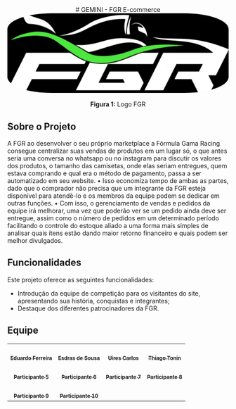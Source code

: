 <center>
# <a>GEMINI - FGR E-commerce</a>
</center>

<div style="text-align: center;">
    <img src="assets/logo.jpg"  alt = 'LOGO FGR' style="width: 80vw; border-radius: 20%;"/>
    <p><b>Figura 1:</b> Logo FGR</p>
</div>




## <a> Sobre o Projeto</a>

A FGR ao desenvolver o seu próprio marketplace a Fórmula Gama Racing consegue centralizar suas vendas de produtos em um lugar só, o que antes seria uma conversa no whatsapp ou no instagram para discutir os valores dos produtos, o tamanho das camisetas, onde elas seriam entregues, quem estava comprando e qual era o método de pagamento, passa a ser automatizado em seu website. • Isso economiza tempo de ambas as partes, dado que o comprador não precisa que um integrante da FGR esteja disponível para atendê-lo e os membros da equipe podem se dedicar em outras funções. • Com isso, o gerenciamento de vendas e pedidos da equipe irá melhorar, uma vez que poderão ver se um pedido ainda deve ser entregue, assim como o número de pedidos em um determinado período facilitando o controle do estoque aliado a uma forma mais simples de analisar quais itens estão dando maior retorno financeiro e quais podem ser melhor divulgados.

## <a> Funcionalidades </a>

Este projeto oferece as seguintes funcionalidades:

- Introdução da equipe de competição para os visitantes do site, apresentando sua história, conquistas e integrantes;
- Destaque dos diferentes patrocinadores da FGR.


## <a> Equipe </a>
<center>
<table>
  <tr>
    <td align="center"><a href="https://github.com/eduardoferre"><img style="border-radius: 50%;" src="https://avatars.githubusercontent.com/u/67663168?v=4" width="100px;" alt=""/><br /><sub><b>Eduardo Ferreira</b></sub></a></td>
    <td align="center"><a href="https://github.com/Edzada"><img style="border-radius: 50%;" src="https://avatars.githubusercontent.com/u/122990164?v=4" width="100px;" alt=""/><br /><sub><b>Esdras de Sousa</b></sub></a></td>
    <td align="center"><a href="https://github.com/uires2023"><img style="border-radius: 50%;" src="hhttps://avatars.githubusercontent.com/u/88348553?v=4" width="100px;" alt=""/><br /><sub><b>Uires Carlos</b></sub></a></td>
    <td align="center"><a href="https://github.com/audittmega"><img style="border-radius: 50%;" src="https://avatars.githubusercontent.com/u/143733162?v=4" width="100px;" alt=""/><br /><sub><b>Thiago Tonin</b></sub></a></td>
  </tr>
  <tr>
    <td align="center"><a href="#"><img style="border-radius: 50%;" src="#" width="100px;" alt=""/><br /><sub><b>Participante 5</b></sub></a></td>
    <td align="center"><a href="#"><img style="border-radius: 50%;" src="#" width="100px;" alt=""/><br /><sub><b>Participante 6</b></sub></a></td>
    <td align="center"><a href="#"><img style="border-radius: 50%;" src="#" width="100px;" alt=""/><br /><sub><b>Participante 7</b></sub></a></td>
    <td align="center"><a href="#"><img style="border-radius: 50%;" src="#" width="100px;" alt=""/><br /><sub><b>Participante 8</b></sub></a></td>
  </tr>
  <tr>
    <td align="center"><a href="#"><img style="border-radius: 50%;" src="#" width="100px;" alt=""/><br /><sub><b>Participante 9</b></sub></a></td>
    <td align="center"><a href="#"><img style="border-radius: 50%;" src="#" width="100px;" alt=""/><br /><sub><b>Participante 10</b></sub></a></td>
  </tr>
</table>
</center>